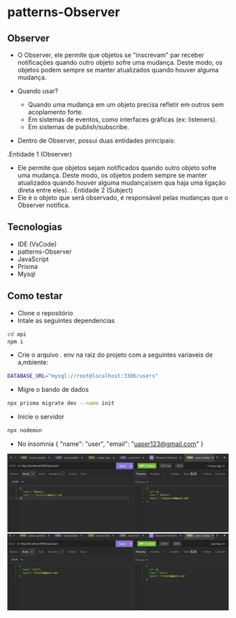 # patterns-Observer

## Observer

- O Observer, ele permite que objetos se "inscrevam" par receber notificações quando outro
objeto sofre uma mudança. Deste modo, os objetos podem sempre se manter atualizados quando
houver alguma mudança.

- Quando usar?
  - Quando uma mudança em um objeto precisa refletir em outros sem acoplamento forte.
  - Em sistemas de eventos, como interfaces gráficas (ex: listeners).
  - Em sistemas de publish/subscribe.

- Dentro de  Observer, possui duas entidades principais: 

 .Entidade 1 (Observer)
- Ele permite que objetos sejam notificados quando outro objeto sofre uma mudança. Deste modo, os objetos podem sempre se manter atualizados quando houver alguma mudança(sem qua haja uma ligação direta entre eles).
 . Entidade 2 (Subject)
- Ele é o objeto que será observado, é responsável pelas mudanças que o Observer notifica.

## Tecnologias
- IDE (VsCode)
- patterns-Observer
- JavaScript
- Prisma 
- Mysql

## Como testar
- Clone o repositório
- Intale as seguintes dependencias
```bash
cd api 
npm i
```
- Crie o arquivo . env na raiz do projeto com a seguintes variaveis de a,mbiente:
````bash
DATABASE_URL="mysql://root@localhost:3306/users"
````

- Migre o bando de dados 
```bash
npx prisma migrate dev --name init
```
- Inicie o servidor 
```bash
npx nodemon
```

- No insomnia 
{
  "name": "user",
  "email": "uaser123@gmail.com"
}

![Imagem1](i1.png)
![Imagem1](i2.png)